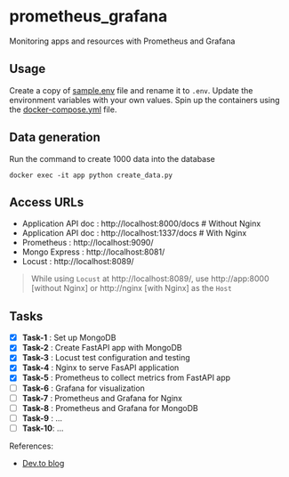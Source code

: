 # prometheus_grafana

Monitoring apps and resources with Prometheus and Grafana

## Usage

Create a copy of [sample.env](./sample.env) file and rename it to `.env`.
Update the environment variables with your own values. Spin up the
containers using the [docker-compose.yml](./docker-compose.yml) file.

## Data generation

Run the command to create 1000 data into the database

```
docker exec -it app python create_data.py
```

## Access URLs

- Application API doc : http://localhost:8000/docs     # Without Nginx
- Application API doc : http://localhost:1337/docs     # With Nginx
- Prometheus          : http://localhost:9090/
- Mongo Express       : http://localhost:8081/
- Locust              : http://localhost:8089/

> While using `Locust` at http://localhost:8089/, use http://app:8000 [without
> Nginx] or http://nginx [with Nginx] as the `Host`

## Tasks

- [x] **Task-1** : Set up MongoDB
- [x] **Task-2** : Create FastAPI app with MongoDB
- [x] **Task-3** : Locust test configuration and testing
- [x] **Task-4** : Nginx to serve FasAPI application
- [x] **Task-5** : Prometheus to collect metrics from FastAPI app
- [ ] **Task-6** : Grafana for visualization
- [ ] **Task-7** : Prometheus and Grafana for Nginx
- [ ] **Task-8** : Prometheus and Grafana for MongoDB
- [ ] **Task-9** : ...
- [ ] **Task-10**: ...

References:

* [Dev.to blog](https://dev.to/ken_mwaura1/getting-started-monitoring-a-fastapi-app-with-grafana-and-prometheus-a-step-by-step-guide-3fbn)